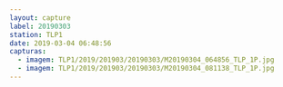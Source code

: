 ```yaml
---
layout: capture
label: 20190303
station: TLP1
date: 2019-03-04 06:48:56
capturas:
  - imagem: TLP1/2019/201903/20190303/M20190304_064856_TLP_1P.jpg
  - imagem: TLP1/2019/201903/20190303/M20190304_081138_TLP_1P.jpg
---
```

